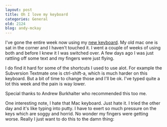 ```yaml
---
layout: post
title: Oh I love my keyboard
categories: General
old: 2124
blog: andy-mckay
---
```

<p>I've gone the entire week now using my <a href="https://mckay.pub.ca/blog/andy/2112/">new keyboard</a>. My old mac one is sat in the corner and I haven't touched it. I went a couple of weeks of using both and before I knew it I was switched over. A few days ago I was just rattling off some text and my fingers were just flying.</p>
<p>I do find it hard for some of the shortcuts I used to use alot. For example the Subversion Textmate one is ctrl-shift-a, which is much harder on this keyboard. But a bit of time to change those and I'll be ok. I've typed quite a lot this week and the pain is way lower.</p>
<p>Special thanks to Andrew Burkhalter who recommended this too me.</p>
<p>One interesting note, I hate that Mac keyboard. Just hate it. I tried the other day and it's like typing into putty. I have to exert so much pressure on the keys which are soggy and horrid. No wonder my fingers were getting worse. Really I just want to do this to the damn thing:</p>
<object width="425" height="344"><param name="movie" value="http://www.youtube.com/v/wzGWvZAd228&hl=en&fs=1"></param><param name="allowFullScreen" value="true"></param><embed src="http://www.youtube.com/v/wzGWvZAd228&hl=en&fs=1" type="application/x-shockwave-flash" allowfullscreen="true" width="425" height="344"></embed></object>
